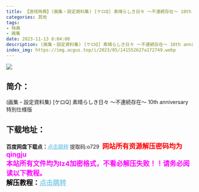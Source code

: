 ```yaml
---
title: 【游戏特典】(画集・設定資料集) [ケロQ] 素晴らしき日々 ～不連続存在～ 10th anniversary特別仕様版
categories: 其他
tags:
- 特典
- 画集
date: 2023-11-13 8:04:00
description: (画集・設定資料集) [ケロQ] 素晴らしき日々 ～不連続存在～ 10th anniversary特別仕様版
index_img: https://img.acgus.top/i/2023/05/141552627a172749.webp
---
```

![](https://img.acgus.top/i/2023/05/141552627a172749.webp)
## 简介：
(画集・設定資料集) [ケロQ] 素晴らしき日々 ～不連続存在～ 10th anniversary特別仕様版
<br>






## 下载地址：
<b>百度网盘下载点：</b><a href="https://pan.baidu.com/s/10c-zzDp5lqWBk46_8IuUbw?pwd=o729" style="color: #87CEEB;"><b>点击跳转</b></a> 提取码:o729
<a style="padding: 0" href="https://post.qingju.org/AD/"><img style="max-width:100%" src="https://img.acgus.top/i/2024/07/478f689b8021d8d499ab43d21acf137a.gif" alt=""></a>
<b><font color=#FF0000 size=4>网站所有资源解压密码均为</b></font><b><font color=#FF00FF size=4>qingju</font><font color=#FF0000 ></font></b><br><b><font color=#FF00FF size=4>本站所有文件均为lz4加密格式，不看必解压失败！！请务必阅读以下教程。</b></font><br><b><font color=#000 size=4>解压教程：</b><a href="https://post.qingju.org/tutorial/000/" style="color: #87CEEB;"><b>点击跳转</b></a>